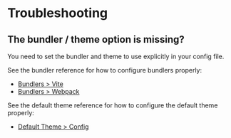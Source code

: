 # Troubleshooting

## The bundler / theme option is missing?

You need to set the bundler and theme to use explicitly in your config file.

See the bundler reference for how to configure bundlers properly:

- [Bundlers > Vite](../reference/bundler/vite.md)
- [Bundlers > Webpack](../reference/bundler/webpack.md)

See the default theme reference for how to configure the default theme properly:

- [Default Theme > Config](../reference/default-theme/config.md)
